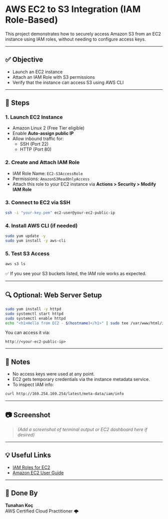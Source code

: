 # AWS EC2 to S3 Integration (IAM Role-Based)

This project demonstrates how to securely access Amazon S3 from an EC2 instance using IAM roles, without needing to configure access keys.

---

## ✅ Objective

- Launch an EC2 instance
- Attach an IAM Role with S3 permissions
- Verify that the instance can access S3 using AWS CLI

---

## 🔧 Steps

### 1. Launch EC2 Instance
- Amazon Linux 2 (Free Tier eligible)
- Enable **Auto-assign public IP**
- Allow inbound traffic for:
  - SSH (Port 22)
  - HTTP (Port 80)

### 2. Create and Attach IAM Role
- IAM Role Name: `EC2-S3AccessRole`
- Permissions: `AmazonS3ReadOnlyAccess`
- Attach this role to your EC2 instance via **Actions > Security > Modify IAM Role**

### 3. Connect to EC2 via SSH
```bash
ssh -i "your-key.pem" ec2-user@your-ec2-public-ip
```

### 4. Install AWS CLI (if needed)
```bash
sudo yum update -y
sudo yum install -y aws-cli
```

### 5. Test S3 Access
```bash
aws s3 ls
```
✅ If you see your S3 buckets listed, the IAM role works as expected.

---

## 🔍 Optional: Web Server Setup

```bash
sudo yum install -y httpd
sudo systemctl start httpd
sudo systemctl enable httpd
echo "<h1>Hello from EC2 - $(hostname)</h1>" | sudo tee /var/www/html/index.html
```

You can access it via:
```
http://<your-ec2-public-ip>
```

---

## 🔐 Notes

- No access keys were used at any point.
- EC2 gets temporary credentials via the instance metadata service.
- To inspect IAM info:
```bash
curl http://169.254.169.254/latest/meta-data/iam/info
```

---

## 📷 Screenshot

> _(Add a screenshot of terminal output or EC2 dashboard here if desired)_

---

## 💡 Useful Links

- [IAM Roles for EC2](https://docs.aws.amazon.com/IAM/latest/UserGuide/id_roles_use_switch-role-ec2.html)
- [Amazon EC2 User Guide](https://docs.aws.amazon.com/AWSEC2/latest/UserGuide/)

---

## 🏁 Done By

**Tunahan Koç**  
AWS Certified Cloud Practitioner 🌩️
